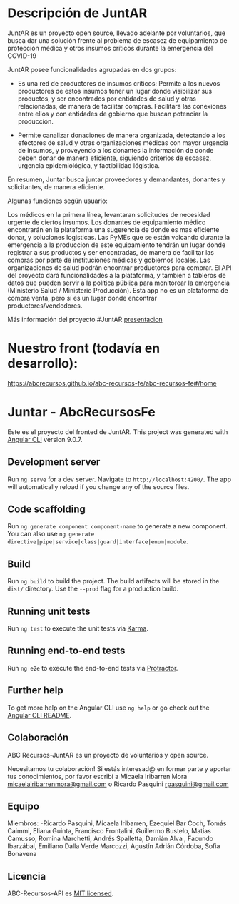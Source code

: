 # Descripción de JuntAR

JuntAR es un proyecto open source, llevado adelante por voluntarios, que busca dar una solución frente al problema de escasez de equipamiento de protección médica y otros insumos críticos durante la emergencia del COVID-19

JuntAR posee funcionalidades agrupadas en dos grupos:

* Es una red de productores de insumos críticos:
Permite a los nuevos productores de estos insumos tener un lugar donde visibilizar sus productos, y ser encontrados por entidades de salud y otras relacionadas, de manera de facilitar compras. Facilitará las conexiones entre ellos y con entidades de gobierno que buscan  potenciar la producción. 

* Permite canalizar donaciones de manera organizada, detectando a los efectores de salud y otras organizaciones médicas con mayor urgencia de insumos, y proveyendo a los donantes la información de donde deben donar de manera eficiente, siguiendo criterios de escasez, urgencia epidemiológica, y factibilidad lógistica.

En resumen, Juntar busca juntar proveedores y demandantes, donantes y solicitantes, de manera eficiente.

Algunas funciones según usuario:

Los médicos en la primera línea, levantaran solicitudes de necesidad urgente de ciertos insumos.
Los donantes de equipamiento médico encontrarán en la plataforma una sugerencia de donde es mas eficiente donar, y soluciones logisticas.
Las PyMEs que se están volcando durante la emergencia a la produccion de este equipamiento tendrán un lugar donde registrar a sus productos y ser encontradas, de manera de facilitar las compras por parte de instituciones médicas y gobiernos locales.
Las organizaciones de salud podrán encontrar productores para comprar.
El API del proyecto dará funcionalidades a la plataforma, y también a tableros de datos que pueden servir a la política pública para monitorear la emergencia (Ministerio Salud / Ministerio Producción).
Esta app no es un plataforma de compra venta, pero sí es un lugar donde encontrar productores/vendedores.

Más información del proyecto #JuntAR  [presentacion](https://docs.google.com/presentation/d/11mDfurV6uqYacidEBVOcvdYdY3kEkzJV8-IxPl6_Zt4/edit#slide=id.g1f87997393_0_782)

# Nuestro front (todavía en desarrollo):

https://abcrecursos.github.io/abc-recursos-fe/abc-recursos-fe#/home


# Juntar - AbcRecursosFe

Este es el proyecto del fronted de JuntAR. 
This project was generated with [Angular CLI](https://github.com/angular/angular-cli) version 9.0.7.

## Development server

Run `ng serve` for a dev server. Navigate to `http://localhost:4200/`. The app will automatically reload if you change any of the source files.

## Code scaffolding

Run `ng generate component component-name` to generate a new component. You can also use `ng generate directive|pipe|service|class|guard|interface|enum|module`.

## Build

Run `ng build` to build the project. The build artifacts will be stored in the `dist/` directory. Use the `--prod` flag for a production build.

## Running unit tests

Run `ng test` to execute the unit tests via [Karma](https://karma-runner.github.io).

## Running end-to-end tests

Run `ng e2e` to execute the end-to-end tests via [Protractor](http://www.protractortest.org/).

## Further help

To get more help on the Angular CLI use `ng help` or go check out the [Angular CLI README](https://github.com/angular/angular-cli/blob/master/README.md).



## Colaboración

ABC Recursos-JuntAR es un proyecto de voluntarios y open source. 

Necesitamos tu colaboración! Si estás interesad@ en formar parte y aportar tus conocimientos, por favor escribí a Micaela Iribarren Mora micaelairibarrenmora@gmail.com o Ricardo Pasquini rpasquini@gmail.com

## Equipo

Miembros:
-Ricardo Pasquini, Micaela Iribarren, Ezequiel Bar Coch, Tomás Caimmi, Eliana Guinta, Francisco Frontalini, Guillermo Bustelo, Matias Camusso, Romina Marchetti, Andrés	Spalletta, Damián	Alva , Facundo	Ibarzábal, Emiliano	Dalla Verde Marcozzi, Agustín Adrián	Córdoba, Sofia	Bonavena

## Licencia

  ABC-Recursos-API es [MIT licensed](LICENSE).

